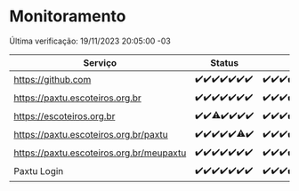 # Monitoramento

Última verificação: 19/11/2023 20:05:00 -03

|Serviço|Status|Últimas 24h|
|---|---|---|
|https://github.com|<span title="2023-11-12: OK=24">✔️</span><span title="2023-11-13: OK=24">✔️</span><span title="2023-11-14: OK=24">✔️</span><span title="2023-11-15: OK=24">✔️</span><span title="2023-11-16: OK=24">✔️</span><span title="2023-11-17: OK=24">✔️</span><span title="2023-11-18: OK=24">✔️</span>|<span title="18/11/2023 21:33:00 -03 : 200">✔️</span><span title="18/11/2023 22:52:00 -03 : 200">✔️</span><span title="18/11/2023 23:22:00 -03 : 200">✔️</span><span title="19/11/2023 00:06:00 -03 : 200">✔️</span><span title="19/11/2023 01:07:00 -03 : 200">✔️</span><span title="19/11/2023 02:05:00 -03 : 200">✔️</span><span title="19/11/2023 03:07:00 -03 : 200">✔️</span><span title="19/11/2023 04:03:00 -03 : 200">✔️</span><span title="19/11/2023 05:07:00 -03 : 200">✔️</span><span title="19/11/2023 06:04:00 -03 : 200">✔️</span><span title="19/11/2023 07:05:00 -03 : 200">✔️</span><span title="19/11/2023 08:03:00 -03 : 200">✔️</span><span title="19/11/2023 09:10:00 -03 : 200">✔️</span><span title="19/11/2023 10:06:00 -03 : 200">✔️</span><span title="19/11/2023 11:03:00 -03 : 200">✔️</span><span title="19/11/2023 12:04:00 -03 : 200">✔️</span><span title="19/11/2023 13:06:00 -03 : 200">✔️</span><span title="19/11/2023 14:03:00 -03 : 200">✔️</span><span title="19/11/2023 15:07:00 -03 : 200">✔️</span><span title="19/11/2023 16:02:00 -03 : 200">✔️</span><span title="19/11/2023 17:05:00 -03 : 200">✔️</span><span title="19/11/2023 18:03:00 -03 : 200">✔️</span><span title="19/11/2023 19:03:00 -03 : 200">✔️</span><span title="19/11/2023 20:05:00 -03 : 200">✔️</span>|
|https://paxtu.escoteiros.org.br|<span title="2023-11-12: OK=24">✔️</span><span title="2023-11-13: OK=24">✔️</span><span title="2023-11-14: OK=24">✔️</span><span title="2023-11-15: OK=24">✔️</span><span title="2023-11-16: OK=24">✔️</span><span title="2023-11-17: OK=24">✔️</span><span title="2023-11-18: OK=24">✔️</span>|<span title="18/11/2023 21:33:00 -03 : 200">✔️</span><span title="18/11/2023 22:52:00 -03 : 200">✔️</span><span title="18/11/2023 23:22:00 -03 : 200">✔️</span><span title="19/11/2023 00:06:00 -03 : 200">✔️</span><span title="19/11/2023 01:07:00 -03 : 200">✔️</span><span title="19/11/2023 02:05:00 -03 : 200">✔️</span><span title="19/11/2023 03:07:00 -03 : 200">✔️</span><span title="19/11/2023 04:03:00 -03 : 200">✔️</span><span title="19/11/2023 05:07:00 -03 : 200">✔️</span><span title="19/11/2023 06:04:00 -03 : 200">✔️</span><span title="19/11/2023 07:05:00 -03 : 200">✔️</span><span title="19/11/2023 08:03:00 -03 : 200">✔️</span><span title="19/11/2023 09:10:00 -03 : 200">✔️</span><span title="19/11/2023 10:06:00 -03 : 200">✔️</span><span title="19/11/2023 11:03:00 -03 : 200">✔️</span><span title="19/11/2023 12:04:00 -03 : 200">✔️</span><span title="19/11/2023 13:06:00 -03 : 200">✔️</span><span title="19/11/2023 14:03:00 -03 : 200">✔️</span><span title="19/11/2023 15:07:00 -03 : 200">✔️</span><span title="19/11/2023 16:02:00 -03 : 200">✔️</span><span title="19/11/2023 17:05:00 -03 : 200">✔️</span><span title="19/11/2023 18:03:00 -03 : 200">✔️</span><span title="19/11/2023 19:03:00 -03 : 200">✔️</span><span title="19/11/2023 20:05:00 -03 : 200">✔️</span>|
|https://escoteiros.org.br|<span title="2023-11-12: OK=24">✔️</span><span title="2023-11-13: OK=24">✔️</span><span title="2023-11-14: OK=23, Falhas=1">⚠️</span><span title="2023-11-15: OK=24">✔️</span><span title="2023-11-16: OK=24">✔️</span><span title="2023-11-17: OK=24">✔️</span><span title="2023-11-18: OK=24">✔️</span>|<span title="18/11/2023 21:33:00 -03 : 200">✔️</span><span title="18/11/2023 22:52:00 -03 : 200">✔️</span><span title="18/11/2023 23:22:00 -03 : 200">✔️</span><span title="19/11/2023 00:06:00 -03 : 200">✔️</span><span title="19/11/2023 01:07:00 -03 : 200">✔️</span><span title="19/11/2023 02:05:00 -03 : 200">✔️</span><span title="19/11/2023 03:07:00 -03 : 200">✔️</span><span title="19/11/2023 04:03:00 -03 : 200">✔️</span><span title="19/11/2023 05:07:00 -03 : 200">✔️</span><span title="19/11/2023 06:04:00 -03 : 200">✔️</span><span title="19/11/2023 07:05:00 -03 : 200">✔️</span><span title="19/11/2023 08:03:00 -03 : 200">✔️</span><span title="19/11/2023 09:10:00 -03 : 200">✔️</span><span title="19/11/2023 10:06:00 -03 : 200">✔️</span><span title="19/11/2023 11:03:00 -03 : 200">✔️</span><span title="19/11/2023 12:04:00 -03 : 200">✔️</span><span title="19/11/2023 13:06:00 -03 : 200">✔️</span><span title="19/11/2023 14:03:00 -03 : 200">✔️</span><span title="19/11/2023 15:07:00 -03 : 200">✔️</span><span title="19/11/2023 16:02:00 -03 : 200">✔️</span><span title="19/11/2023 17:05:00 -03 : 200">✔️</span><span title="19/11/2023 18:03:00 -03 : 200">✔️</span><span title="19/11/2023 19:04:00 -03 : 200">✔️</span><span title="19/11/2023 20:05:00 -03 : 200">✔️</span>|
|https://paxtu.escoteiros.org.br/paxtu|<span title="2023-11-12: OK=24">✔️</span><span title="2023-11-13: OK=24">✔️</span><span title="2023-11-14: OK=24">✔️</span><span title="2023-11-15: OK=24">✔️</span><span title="2023-11-16: OK=24">✔️</span><span title="2023-11-17: OK=23, Falhas=1">⚠️</span><span title="2023-11-18: OK=24">✔️</span>|<span title="18/11/2023 21:33:00 -03 : 200">✔️</span><span title="18/11/2023 22:52:00 -03 : 200">✔️</span><span title="18/11/2023 23:22:00 -03 : 200">✔️</span><span title="19/11/2023 00:06:00 -03 : 200">✔️</span><span title="19/11/2023 01:07:00 -03 : 200">✔️</span><span title="19/11/2023 02:05:00 -03 : 200">✔️</span><span title="19/11/2023 03:07:00 -03 : 200">✔️</span><span title="19/11/2023 04:03:00 -03 : 200">✔️</span><span title="19/11/2023 05:07:00 -03 : 200">✔️</span><span title="19/11/2023 06:04:00 -03 : 200">✔️</span><span title="19/11/2023 07:05:00 -03 : 200">✔️</span><span title="19/11/2023 08:03:00 -03 : 200">✔️</span><span title="19/11/2023 09:10:00 -03 : 200">✔️</span><span title="19/11/2023 10:06:00 -03 : 200">✔️</span><span title="19/11/2023 11:03:00 -03 : 200">✔️</span><span title="19/11/2023 12:04:00 -03 : 200">✔️</span><span title="19/11/2023 13:06:00 -03 : 200">✔️</span><span title="19/11/2023 14:03:00 -03 : 200">✔️</span><span title="19/11/2023 15:07:00 -03 : 200">✔️</span><span title="19/11/2023 16:02:00 -03 : 200">✔️</span><span title="19/11/2023 17:05:00 -03 : 200">✔️</span><span title="19/11/2023 18:03:00 -03 : 200">✔️</span><span title="19/11/2023 19:04:00 -03 : 200">✔️</span><span title="19/11/2023 20:05:00 -03 : 200">✔️</span>|
|https://paxtu.escoteiros.org.br/meupaxtu|<span title="2023-11-12: OK=24">✔️</span><span title="2023-11-13: OK=24">✔️</span><span title="2023-11-14: OK=24">✔️</span><span title="2023-11-15: OK=24">✔️</span><span title="2023-11-16: OK=24">✔️</span><span title="2023-11-17: OK=24">✔️</span><span title="2023-11-18: OK=24">✔️</span>|<span title="18/11/2023 21:33:00 -03 : 200">✔️</span><span title="18/11/2023 22:52:00 -03 : 200">✔️</span><span title="18/11/2023 23:22:00 -03 : 200">✔️</span><span title="19/11/2023 00:06:00 -03 : 200">✔️</span><span title="19/11/2023 01:07:00 -03 : 200">✔️</span><span title="19/11/2023 02:05:00 -03 : 200">✔️</span><span title="19/11/2023 03:07:00 -03 : 200">✔️</span><span title="19/11/2023 04:03:00 -03 : 200">✔️</span><span title="19/11/2023 05:07:00 -03 : 200">✔️</span><span title="19/11/2023 06:04:00 -03 : 200">✔️</span><span title="19/11/2023 07:05:00 -03 : 200">✔️</span><span title="19/11/2023 08:03:00 -03 : 200">✔️</span><span title="19/11/2023 09:10:00 -03 : 200">✔️</span><span title="19/11/2023 10:06:00 -03 : 200">✔️</span><span title="19/11/2023 11:03:00 -03 : 200">✔️</span><span title="19/11/2023 12:04:00 -03 : 200">✔️</span><span title="19/11/2023 13:06:00 -03 : 200">✔️</span><span title="19/11/2023 14:03:00 -03 : 200">✔️</span><span title="19/11/2023 15:07:00 -03 : 200">✔️</span><span title="19/11/2023 16:02:00 -03 : 200">✔️</span><span title="19/11/2023 17:05:00 -03 : 200">✔️</span><span title="19/11/2023 18:03:00 -03 : 200">✔️</span><span title="19/11/2023 19:04:00 -03 : 200">✔️</span><span title="19/11/2023 20:05:00 -03 : 200">✔️</span>|
|Paxtu Login|<span title="2023-11-12: OK=24">✔️</span><span title="2023-11-13: OK=24">✔️</span><span title="2023-11-14: OK=24">✔️</span><span title="2023-11-15: OK=24">✔️</span><span title="2023-11-16: OK=24">✔️</span><span title="2023-11-17: OK=24">✔️</span><span title="2023-11-18: OK=24">✔️</span>|<span title="18/11/2023 21:33:00 -03 : 200">✔️</span><span title="18/11/2023 22:52:00 -03 : 200">✔️</span><span title="18/11/2023 23:22:00 -03 : 200">✔️</span><span title="19/11/2023 00:06:00 -03 : 200">✔️</span><span title="19/11/2023 01:07:00 -03 : 200">✔️</span><span title="19/11/2023 02:05:00 -03 : 200">✔️</span><span title="19/11/2023 03:07:00 -03 : 200">✔️</span><span title="19/11/2023 04:03:00 -03 : 200">✔️</span><span title="19/11/2023 05:07:00 -03 : 200">✔️</span><span title="19/11/2023 06:04:00 -03 : 200">✔️</span><span title="19/11/2023 07:05:00 -03 : 200">✔️</span><span title="19/11/2023 08:03:00 -03 : 200">✔️</span><span title="19/11/2023 09:10:00 -03 : 200">✔️</span><span title="19/11/2023 10:06:00 -03 : 200">✔️</span><span title="19/11/2023 11:03:00 -03 : 200">✔️</span><span title="19/11/2023 12:04:00 -03 : 200">✔️</span><span title="19/11/2023 13:06:00 -03 : 200">✔️</span><span title="19/11/2023 14:03:00 -03 : 200">✔️</span><span title="19/11/2023 15:07:00 -03 : 200">✔️</span><span title="19/11/2023 16:02:00 -03 : 200">✔️</span><span title="19/11/2023 17:05:00 -03 : 200">✔️</span><span title="19/11/2023 18:03:00 -03 : 200">✔️</span><span title="19/11/2023 19:04:00 -03 : 200">✔️</span><span title="19/11/2023 20:05:00 -03 : 200">✔️</span>|
